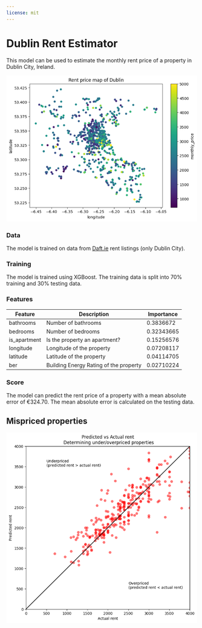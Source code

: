 ```yaml
---
license: mit
---
```


# Dublin Rent Estimator

This model can be used to estimate the monthly rent price of a property in Dublin City, Ireland.

![Rent prices map of Dublin](./assets/rent-price-map-dublin.png)

### Data

The model is trained on data from [Daft.ie](https://www.daft.ie/property-for-rent/dublin-city) rent listings (only Dublin City).

### Training

The model is trained using XGBoost. The training data is split into 70% training and 30% testing data.

### Features

| Feature      | Description                            | Importance |
| ------------ | -------------------------------------- | ---------- |
| bathrooms    | Number of bathrooms                    | 0.3836672  |
| bedrooms     | Number of bedrooms                     | 0.32343665 |
| is_apartment | Is the property an apartment?          | 0.15256576 |
| longitude    | Longitude of the property              | 0.07208117 |
| latitude     | Latitude of the property               | 0.04114705 |
| ber          | Building Energy Rating of the property | 0.02710224 |

### Score

The model can predict the rent price of a property with a mean absolute error of €324.70. The mean absolute error is calculated on the testing data.

## Mispriced properties

![Predicted rent vs actual rent](./assets/predicted-actual.png)
